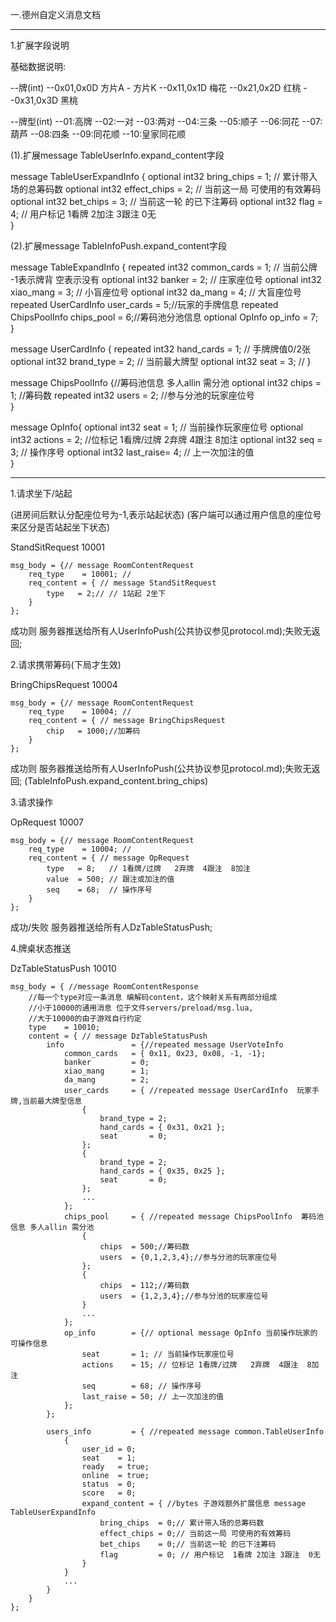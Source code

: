 一.德州自定义消息文档

------------------------------------------------------------------------------------------
1.扩展字段说明

基础数据说明:

--牌(int)
--0x01,0x0D  方片A - 方片K
--0x11,0x1D  梅花
--0x21,0x2D  红桃
--0x31,0x3D  黑桃

--牌型(int)
--01:高牌
--02:一对
--03:两对
--04:三条
--05:顺子
--06:同花
--07:葫芦
--08:四条
--09:同花顺
--10:皇家同花顺

(1).扩展message TableUserInfo.expand_content字段

message TableUserExpandInfo {
	optional int32  bring_chips      = 1; // 累计带入场的总筹码数
	optional int32  effect_chips     = 2; // 当前这一局 可使用的有效筹码
	optional int32  bet_chips        = 3; // 当前这一轮 的已下注筹码
	optional int32  flag             = 4; // 用户标记  1看牌 2加注 3跟注  0无	
} 

(2).扩展message TableInfoPush.expand_content字段

message TableExpandInfo {
	repeated int32 common_cards = 1; // 当前公牌  -1表示牌背  空表示没有
	optional int32 banker       = 2; // 庄家座位号
	optional int32 xiao_mang    = 3; // 小盲座位号
	optional int32 da_mang      = 4; // 大盲座位号
	repeated UserCardInfo user_cards  = 5;//玩家的手牌信息
	repeated ChipsPoolInfo chips_pool = 6;//筹码池分池信息
	optional OpInfo        op_info    = 7;	
}

message UserCardInfo {
	repeated int32 hand_cards  = 1; // 手牌牌值0/2张
	optional int32 brand_type  = 2; // 当前最大牌型
	optional int32 seat        = 3; // 
}

message ChipsPoolInfo {//筹码池信息 多人allin 需分池
	optional int32  chips      = 1; //筹码数
	repeated int32  users      = 2; //参与分池的玩家座位号	
}

message OpInfo{
	optional int32  seat      = 1; // 当前操作玩家座位号
	optional int32  actions   = 2; //位标记 1看牌/过牌   2弃牌  4跟注  8加注
	optional int32  seq       = 3; // 操作序号
	optional int32  last_raise= 4; // 上一次加注的值	
}

------------------------------------------------------------------------------------------
1.请求坐下/站起  

(进房间后默认分配座位号为-1,表示站起状态)
(客户端可以通过用户信息的座位号来区分是否站起坐下状态)

StandSitRequest 10001

	msg_body = {// message RoomContentRequest
		req_type    = 10001; //
		req_content = { // message StandSitRequest
			type   = 2;// // 1站起 2坐下
		}
	};

成功则 服务器推送给所有人UserInfoPush(公共协议参见protocol.md);失败无返回;

2.请求携带筹码(下局才生效)

BringChipsRequest 10004

	msg_body = {// message RoomContentRequest
		req_type    = 10004; //
		req_content = { // message BringChipsRequest
			chip   = 1000;//加筹码
		}
	};

成功则 服务器推送给所有人UserInfoPush(公共协议参见protocol.md);失败无返回;
(TableInfoPush.expand_content.bring_chips)

3.请求操作

OpRequest 10007

	msg_body = {// message RoomContentRequest
		req_type    = 10004; //
		req_content = { // message OpRequest
			type   = 8;   // 1看牌/过牌   2弃牌  4跟注  8加注
			value  = 500; // 跟注或加注的值
			seq    = 68;  // 操作序号
		}
	};

成功/失败 服务器推送给所有人DzTableStatusPush;

4.牌桌状态推送

DzTableStatusPush  10010

	msg_body = { //message RoomContentResponse
		//每一个type对应一条消息 编解码content，这个映射关系有两部分组成 
		//小于10000的通用消息 位于文件servers/preload/msg.lua,
		//大于10000的由子游戏自行约定
		type    = 10010; 
		content = { // message DzTableStatusPush
			info               = {//repeated message UserVoteInfo
				common_cards   = { 0x11, 0x23, 0x08, -1, -1};
				banker         = 0;
				xiao_mang      = 1;
	            da_mang        = 2;
				user_cards     = { //repeated message UserCardInfo  玩家手牌,当前最大牌型信息
					{
						brand_type = 2;
						hand_cards = { 0x31, 0x21 };
						seat       = 0;
					};
					{
						brand_type = 2;
						hand_cards = { 0x35, 0x25 };
						seat       = 0;
					};
					...
				};
				chips_pool     = { //repeated message ChipsPoolInfo  筹码池信息 多人allin 需分池
					{
						chips  = 500;//筹码数
						users  = {0,1,2,3,4};//参与分池的玩家座位号	
					};
					{
						chips  = 112;//筹码数
						users  = {1,2,3,4};//参与分池的玩家座位号	
					}
					...
				};
				op_info        = {// optional message OpInfo 当前操作玩家的 可操作信息
					seat       = 1; // 当前操作玩家座位号
					actions    = 15; // 位标记 1看牌/过牌   2弃牌  4跟注  8加注
					seq        = 68; // 操作序号
					last_raise = 50; // 上一次加注的值
				};
			};

			users_info         = { //repeated message common.TableUserInfo
				{
					user_id = 0;
					seat    = 1;
					ready   = true;
					online  = true;
					status  = 0;
					score   = 0;
					expand_content = { //bytes 子游戏额外扩展信息 message TableUserExpandInfo
						bring_chips  = 0;// 累计带入场的总筹码数
						effect_chips = 0;// 当前这一局 可使用的有效筹码
						bet_chips    = 0;// 当前这一轮 的已下注筹码
						flag         = 0; // 用户标记  1看牌 2加注 3跟注  0无
					}
				}
				...
			}
		}
	};